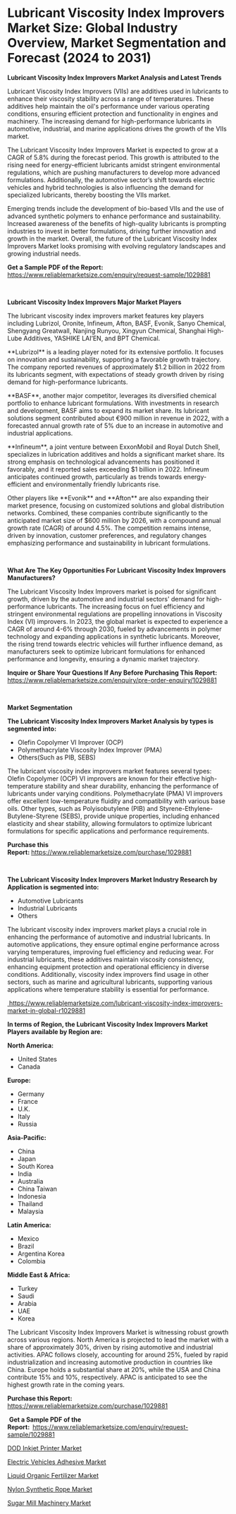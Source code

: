 <p><h1>Lubricant Viscosity Index Improvers Market Size: Global Industry Overview, Market Segmentation and Forecast (2024 to 2031)</h1></p><p><strong>Lubricant Viscosity Index Improvers Market Analysis and Latest Trends</strong></p>
<p><p>Lubricant Viscosity Index Improvers (VIIs) are additives used in lubricants to enhance their viscosity stability across a range of temperatures. These additives help maintain the oil's performance under various operating conditions, ensuring efficient protection and functionality in engines and machinery. The increasing demand for high-performance lubricants in automotive, industrial, and marine applications drives the growth of the VIIs market.</p><p>The Lubricant Viscosity Index Improvers Market is expected to grow at a CAGR of 5.8% during the forecast period. This growth is attributed to the rising need for energy-efficient lubricants amidst stringent environmental regulations, which are pushing manufacturers to develop more advanced formulations. Additionally, the automotive sector’s shift towards electric vehicles and hybrid technologies is also influencing the demand for specialized lubricants, thereby boosting the VIIs market.</p><p>Emerging trends include the development of bio-based VIIs and the use of advanced synthetic polymers to enhance performance and sustainability. Increased awareness of the benefits of high-quality lubricants is prompting industries to invest in better formulations, driving further innovation and growth in the market. Overall, the future of the Lubricant Viscosity Index Improvers Market looks promising with evolving regulatory landscapes and growing industrial needs.</p></p>
<p><strong>Get a Sample PDF of the Report:&nbsp;</strong> <a href="https://www.reliablemarketsize.com/enquiry/request-sample/1029881">https://www.reliablemarketsize.com/enquiry/request-sample/1029881</a></p>
<p>&nbsp;</p>
<p><strong>Lubricant Viscosity Index Improvers Major Market Players</strong></p>
<p><p>The lubricant viscosity index improvers market features key players including Lubrizol, Oronite, Infineum, Afton, BASF, Evonik, Sanyo Chemical, Shengyang Greatwall, Nanjing Runyou, Xingyun Chemical, Shanghai High-Lube Additives, YASHIKE LAI’EN, and BPT Chemical. </p><p>**Lubrizol** is a leading player noted for its extensive portfolio. It focuses on innovation and sustainability, supporting a favorable growth trajectory. The company reported revenues of approximately $1.2 billion in 2022 from its lubricants segment, with expectations of steady growth driven by rising demand for high-performance lubricants.</p><p>**BASF**, another major competitor, leverages its diversified chemical portfolio to enhance lubricant formulations. With investments in research and development, BASF aims to expand its market share. Its lubricant solutions segment contributed about €900 million in revenue in 2022, with a forecasted annual growth rate of 5% due to an increase in automotive and industrial applications.</p><p>**Infineum**, a joint venture between ExxonMobil and Royal Dutch Shell, specializes in lubrication additives and holds a significant market share. Its strong emphasis on technological advancements has positioned it favorably, and it reported sales exceeding $1 billion in 2022. Infineum anticipates continued growth, particularly as trends towards energy-efficient and environmentally friendly lubricants rise.</p><p>Other players like **Evonik** and **Afton** are also expanding their market presence, focusing on customized solutions and global distribution networks. Combined, these companies contribute significantly to the anticipated market size of $600 million by 2026, with a compound annual growth rate (CAGR) of around 4.5%. The competition remains intense, driven by innovation, customer preferences, and regulatory changes emphasizing performance and sustainability in lubricant formulations.</p></p>
<p>&nbsp;</p>
<p><strong>What Are The Key Opportunities For Lubricant Viscosity Index Improvers Manufacturers?</strong></p>
<p><p>The Lubricant Viscosity Index Improvers market is poised for significant growth, driven by the automotive and industrial sectors' demand for high-performance lubricants. The increasing focus on fuel efficiency and stringent environmental regulations are propelling innovations in Viscosity Index (VI) improvers. In 2023, the global market is expected to experience a CAGR of around 4-6% through 2030, fueled by advancements in polymer technology and expanding applications in synthetic lubricants. Moreover, the rising trend towards electric vehicles will further influence demand, as manufacturers seek to optimize lubricant formulations for enhanced performance and longevity, ensuring a dynamic market trajectory.</p></p>
<p><strong>Inquire or Share Your Questions If Any Before Purchasing This Report:</strong> <a href="https://www.reliablemarketsize.com/enquiry/pre-order-enquiry/1029881">https://www.reliablemarketsize.com/enquiry/pre-order-enquiry/1029881</a></p>
<p>&nbsp;</p>
<p><strong>Market Segmentation</strong></p>
<p><strong>The Lubricant Viscosity Index Improvers Market Analysis by types is segmented into:</strong></p>
<p><ul><li>Olefin Copolymer VI Improver (OCP)</li><li>Polymethacrylate Viscosity Index Improver (PMA)</li><li>Others(Such as PIB, SEBS)</li></ul></p>
<p><p>The lubricant viscosity index improvers market features several types: Olefin Copolymer (OCP) VI improvers are known for their effective high-temperature stability and shear durability, enhancing the performance of lubricants under varying conditions. Polymethacrylate (PMA) VI improvers offer excellent low-temperature fluidity and compatibility with various base oils. Other types, such as Polyisobutylene (PIB) and Styrene-Ethylene-Butylene-Styrene (SEBS), provide unique properties, including enhanced elasticity and shear stability, allowing formulators to optimize lubricant formulations for specific applications and performance requirements.</p></p>
<p><strong>Purchase this Report:&nbsp;</strong><a href="https://www.reliablemarketsize.com/purchase/1029881">https://www.reliablemarketsize.com/purchase/1029881</a></p>
<p>&nbsp;</p>
<p><strong>The Lubricant Viscosity Index Improvers Market Industry Research by Application is segmented into:</strong></p>
<p><ul><li>Automotive Lubricants</li><li>Industrial Lubricants</li><li>Others</li></ul></p>
<p><p>The lubricant viscosity index improvers market plays a crucial role in enhancing the performance of automotive and industrial lubricants. In automotive applications, they ensure optimal engine performance across varying temperatures, improving fuel efficiency and reducing wear. For industrial lubricants, these additives maintain viscosity consistency, enhancing equipment protection and operational efficiency in diverse conditions. Additionally, viscosity index improvers find usage in other sectors, such as marine and agricultural lubricants, supporting various applications where temperature stability is essential for performance.</p></p>
<p><a href="https://www.reliablemarketsize.com/lubricant-viscosity-index-improvers-market-in-global-r1029881">&nbsp;https://www.reliablemarketsize.com/lubricant-viscosity-index-improvers-market-in-global-r1029881</a></p>
<p><strong>In terms of Region, the Lubricant Viscosity Index Improvers Market Players available by Region are:</strong></p>
<p>
    <p> <strong> North America: </strong>
        <ul>
            <li>United States</li>
            <li>Canada</li>
        </ul>
        </p> 
    <p> <strong> Europe: </strong>
        <ul>
            <li>Germany</li>
            <li>France</li>
            <li>U.K.</li>
            <li>Italy</li>
            <li>Russia</li>
        </ul>
        </p> 
    <p> <strong> Asia-Pacific: </strong>
        <ul>
            <li>China</li>
            <li>Japan</li>
            <li>South Korea</li>
            <li>India</li>
            <li>Australia</li>
            <li>China Taiwan</li>
            <li>Indonesia</li>
            <li>Thailand</li>
            <li>Malaysia</li>
        </ul>
        </p> 
    <p> <strong> Latin America: </strong>
        <ul>
            <li>Mexico</li>
            <li>Brazil</li>
            <li>Argentina Korea</li>
            <li>Colombia</li>
        </ul>
        </p> 
    <p> <strong> Middle East & Africa: </strong>
        <ul>
            <li>Turkey</li>
            <li>Saudi</li>
            <li>Arabia</li>
            <li>UAE</li>
            <li>Korea</li>
        </ul>
    </p>
    </p>
<p><p>The Lubricant Viscosity Index Improvers Market is witnessing robust growth across various regions. North America is projected to lead the market with a share of approximately 30%, driven by rising automotive and industrial activities. APAC follows closely, accounting for around 25%, fueled by rapid industrialization and increasing automotive production in countries like China. Europe holds a substantial share at 20%, while the USA and China contribute 15% and 10%, respectively. APAC is anticipated to see the highest growth rate in the coming years.</p></p>
<p><strong>Purchase this Report: </strong><a href="https://www.reliablemarketsize.com/purchase/1029881">https://www.reliablemarketsize.com/purchase/1029881</a></p>
<p>&nbsp;<strong>Get a Sample PDF of the Report:&nbsp;&nbsp;</strong><a href="https://www.reliablemarketsize.com/enquiry/request-sample/1029881">https://www.reliablemarketsize.com/enquiry/request-sample/1029881</a></p>
<p><strong></strong></p>
<p><p><a href="https://www.linkedin.com/pulse/dod-inkjet-printer-market-insights-products-regional-analysis-aqocf?trackingId=Pk%2Bwdv1xTkOrvDVjLq4vvw%3D%3D">DOD Inkjet Printer Market</a></p><p><a href="https://medium.com/@dylanmarshall42/this-report-aims-to-provide-a-comprehensive-presentation-of-the-global-market-for-electric-vehicles-4387792efaf0">Electric Vehicles Adhesive Market</a></p><p><a href="https://issuu.com/reportprime-2/docs/liquid-organic-fertilizer-market-si_83a3f683eeb488">Liquid Organic Fertilizer Market</a></p><p><a href="https://www.linkedin.com/pulse/emerging-market-trends-regional-analysis-nylon-synthetic-rope-9edgf?trackingId=uvBtmPUyRyOt7cwAnvwLdw%3D%3D">Nylon Synthetic Rope Market</a></p><p><a href="https://medium.com/@jennettebus9u8/the-sugar-mill-machinery-market-research-report-provides-an-in-depth-and-up-to-date-analysis-of-8b24cdb346d1">Sugar Mill Machinery Market</a></p></p>
